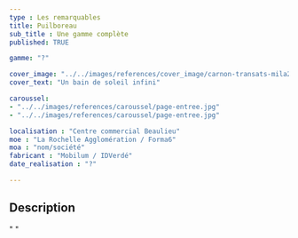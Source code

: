 ```yaml
---
type : Les remarquables
title: Puilboreau
sub_title : Une gamme complète
published: TRUE

gamme: "?" 

cover_image: "../../images/references/cover_image/carnon-transats-mila2.jpg"
cover_text: "Un bain de soleil infini"

caroussel: 
- "../../images/references/caroussel/page-entree.jpg"
- "../../images/references/caroussel/page-entree.jpg"

localisation : "Centre commercial Beaulieu"
moe : "La Rochelle Agglomération / Forma6"
moa : "nom/société"
fabricant : "Mobilum / IDVerdé"
date_realisation : "?"

---
```


## Description
 " "
